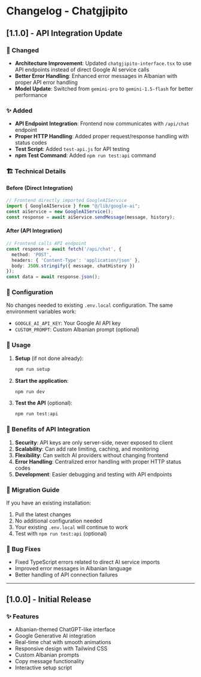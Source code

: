 # Changelog - Chatgjipito

## [1.1.0] - API Integration Update

### 🔄 Changed
- **Architecture Improvement**: Updated `chatgjipito-interface.tsx` to use API endpoints instead of direct Google AI service calls
- **Better Error Handling**: Enhanced error messages in Albanian with proper API error handling
- **Model Update**: Switched from `gemini-pro` to `gemini-1.5-flash` for better performance

### ✨ Added
- **API Endpoint Integration**: Frontend now communicates with `/api/chat` endpoint
- **Proper HTTP Handling**: Added proper request/response handling with status codes
- **Test Script**: Added `test-api.js` for API testing
- **npm Test Command**: Added `npm run test:api` command

### 🏗️ Technical Details

#### Before (Direct Integration)
```typescript
// Frontend directly imported GoogleAIService
import { GoogleAIService } from "@/lib/google-ai";
const aiService = new GoogleAIService();
const response = await aiService.sendMessage(message, history);
```

#### After (API Integration)
```typescript
// Frontend calls API endpoint
const response = await fetch('/api/chat', {
  method: 'POST',
  headers: { 'Content-Type': 'application/json' },
  body: JSON.stringify({ message, chatHistory })
});
const data = await response.json();
```

### 🔧 Configuration
No changes needed to existing `.env.local` configuration. The same environment variables work:
- `GOOGLE_AI_API_KEY`: Your Google AI API key
- `CUSTOM_PROMPT`: Custom Albanian prompt (optional)

### 🚀 Usage

1. **Setup** (if not done already):
   ```bash
   npm run setup
   ```

2. **Start the application**:
   ```bash
   npm run dev
   ```

3. **Test the API** (optional):
   ```bash
   npm run test:api
   ```

### 🎯 Benefits of API Integration

1. **Security**: API keys are only server-side, never exposed to client
2. **Scalability**: Can add rate limiting, caching, and monitoring
3. **Flexibility**: Can switch AI providers without changing frontend
4. **Error Handling**: Centralized error handling with proper HTTP status codes
5. **Development**: Easier debugging and testing with API endpoints

### 🔄 Migration Guide

If you have an existing installation:
1. Pull the latest changes
2. No additional configuration needed
3. Your existing `.env.local` will continue to work
4. Test with `npm run test:api` (optional)

### 🐛 Bug Fixes
- Fixed TypeScript errors related to direct AI service imports
- Improved error messages in Albanian language
- Better handling of API connection failures

---

## [1.0.0] - Initial Release

### ✨ Features
- Albanian-themed ChatGPT-like interface
- Google Generative AI integration
- Real-time chat with smooth animations
- Responsive design with Tailwind CSS
- Custom Albanian prompts
- Copy message functionality
- Interactive setup script 